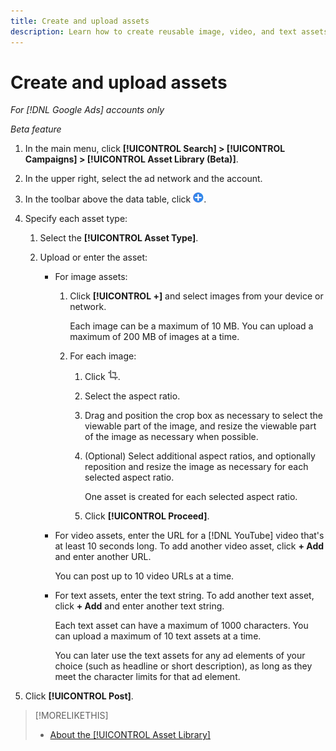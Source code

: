 ```yaml
---
title: Create and upload assets
description: Learn how to create reusable image, video, and text assets and upload them to your [!DNL Google Ads] account-level asset library.
---
```

# Create and upload assets

*For [!DNL Google Ads] accounts only*

*Beta feature*

1. In the main menu, click **[!UICONTROL Search] > [!UICONTROL Campaigns] > [!UICONTROL Asset Library (Beta)]**.

1. In the upper right, select the ad network and the account.

1. In the toolbar above the data table, click ![Upload](/help/search-social-commerce/assets/add.png "Upload").

1. Specify each asset type:

   1. Select the **[!UICONTROL Asset Type]**.
   
   1. Upload or enter the asset:

      * For image assets:
      
        1. Click **[!UICONTROL +]** and select images from your device or network.
        
           Each image can be a maximum of 10 MB. You can upload a maximum of 200 MB of images at a time.

        1. For each image:
        
           1. Click ![Crop](/help/search-social-commerce/assets/crop.png "Crop").
           
           1. Select the aspect ratio.
           
           1. Drag and position the crop box as necessary to select the viewable part of the image, and resize the viewable part of the image as necessary when possible.
           
           1. (Optional) Select additional aspect ratios, and optionally reposition and resize the image as necessary for each selected aspect ratio.
           
              One asset is created for each selected aspect ratio.
              
           1. Click **[!UICONTROL Proceed]**.

      * For video assets, enter the URL for a [!DNL YouTube] video that's at least 10 seconds long. To add another video asset, click **+ Add** and enter another URL.
      
        You can post up to 10 video URLs at a time.

      * For text assets, enter the text string. To add another text asset, click **+ Add** and enter another text string.
      
        Each text asset can have a maximum of 1000 characters. You can upload a maximum of 10 text assets at a time.
        
        You can later use the text assets for any ad elements of your choice (such as headline or short description), as long as they meet the character limits for that ad element.

1. Click **[!UICONTROL Post]**.

>[!MORELIKETHIS]
>
>* [About the [!UICONTROL Asset Library]](asset-library-about.md)
